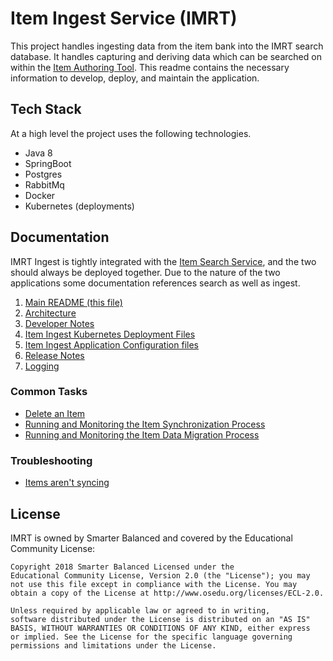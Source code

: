 # Item Ingest Service (IMRT)

This project handles ingesting data from the item bank into the IMRT search database.  It handles capturing and deriving data which can be searched on within the [Item Authoring Tool](https://github.com/SmarterApp/AP_ItemAuthoringTool).  This readme contains the necessary information to develop, deploy, and maintain the application.

## Tech Stack

At a high level the project uses the following technologies.

* Java 8
* SpringBoot
* Postgres
* RabbitMq
* Docker
* Kubernetes (deployments)

## Documentation
IMRT Ingest is tightly integrated with the [Item Search Service](https://github.com/SmarterApp/AP_IMRT_ItemSearchService), and the two should always be deployed together.  Due to the nature of the two applications some documentation references search as well as ingest.


1. [Main README (this file)](README.md)
2. [Architecture](docs/Architecture.md)
3. [Developer Notes](docs/developer_setup.md)
4. [Item Ingest Kubernetes Deployment Files](docs/kubernetes_deployment_files.md)
5. [Item Ingest Application Configuration files](docs/config_files.md)
6. [Release Notes](docs/release_notes.md)
7. [Logging](docs/logging.md)

### Common Tasks
* [Delete an Item](docs/delete-item.md)
* [Running and Monitoring the Item Synchronization Process](docs/exec-item-sync.md)
* [Running and Monitoring the Item Data Migration Process](docs/exec-item-migration.md)

### Troubleshooting
* [Items aren't syncing](docs/items_are_not_syncing.md)


## License
IMRT is owned by Smarter Balanced and covered by the Educational Community License:

```text
Copyright 2018 Smarter Balanced Licensed under the
Educational Community License, Version 2.0 (the "License"); you may
not use this file except in compliance with the License. You may
obtain a copy of the License at http://www.osedu.org/licenses/ECL-2.0.

Unless required by applicable law or agreed to in writing,
software distributed under the License is distributed on an "AS IS"
BASIS, WITHOUT WARRANTIES OR CONDITIONS OF ANY KIND, either express
or implied. See the License for the specific language governing
permissions and limitations under the License.
```

